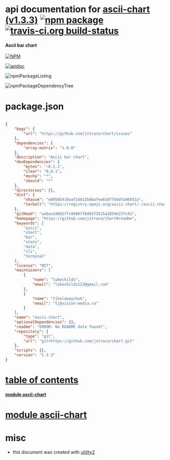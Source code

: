 # api documentation for  [ascii-chart (v1.3.3)](https://github.com/jstrace/chart#readme)  [![npm package](https://img.shields.io/npm/v/npmdoc-ascii-chart.svg?style=flat-square)](https://www.npmjs.org/package/npmdoc-ascii-chart) [![travis-ci.org build-status](https://api.travis-ci.org/npmdoc/node-npmdoc-ascii-chart.svg)](https://travis-ci.org/npmdoc/node-npmdoc-ascii-chart)
#### Ascii bar chart

[![NPM](https://nodei.co/npm/ascii-chart.png?downloads=true)](https://www.npmjs.com/package/ascii-chart)

[![apidoc](https://npmdoc.github.io/node-npmdoc-ascii-chart/build/screenCapture.buildNpmdoc.browser.%2Fhome%2Ftravis%2Fbuild%2Fnpmdoc%2Fnode-npmdoc-ascii-chart%2Ftmp%2Fbuild%2Fapidoc.html.png)](https://npmdoc.github.io/node-npmdoc-ascii-chart/build/apidoc.html)

![npmPackageListing](https://npmdoc.github.io/node-npmdoc-ascii-chart/build/screenCapture.npmPackageListing.svg)

![npmPackageDependencyTree](https://npmdoc.github.io/node-npmdoc-ascii-chart/build/screenCapture.npmPackageDependencyTree.svg)



# package.json

```json

{
    "bugs": {
        "url": "https://github.com/jstrace/chart/issues"
    },
    "dependencies": {
        "array-matrix": "1.0.0"
    },
    "description": "Ascii bar chart",
    "devDependencies": {
        "bytes": "~0.2.1",
        "clear": "0.0.1",
        "mocha": "*",
        "should": "*"
    },
    "directories": {},
    "dist": {
        "shasum": "e80585410aaf2db13588afea610f7dddfa06931a",
        "tarball": "https://registry.npmjs.org/ascii-chart/-/ascii-chart-1.3.3.tgz"
    },
    "gitHead": "aabaa1d601ffc84067f8d63f3525a2859e237c41",
    "homepage": "https://github.com/jstrace/chart#readme",
    "keywords": [
        "ascii",
        "chart",
        "bar",
        "stats",
        "data",
        "cli",
        "terminal"
    ],
    "license": "MIT",
    "maintainers": [
        {
            "name": "lukechilds",
            "email": "lukechilds123@gmail.com"
        },
        {
            "name": "tjholowaychuk",
            "email": "tj@vision-media.ca"
        }
    ],
    "name": "ascii-chart",
    "optionalDependencies": {},
    "readme": "ERROR: No README data found!",
    "repository": {
        "type": "git",
        "url": "git+https://github.com/jstrace/chart.git"
    },
    "scripts": {},
    "version": "1.3.3"
}
```



# <a name="apidoc.tableOfContents"></a>[table of contents](#apidoc.tableOfContents)

#### [module ascii-chart](#apidoc.module.ascii-chart)



# <a name="apidoc.module.ascii-chart"></a>[module ascii-chart](#apidoc.module.ascii-chart)



# misc
- this document was created with [utility2](https://github.com/kaizhu256/node-utility2)
